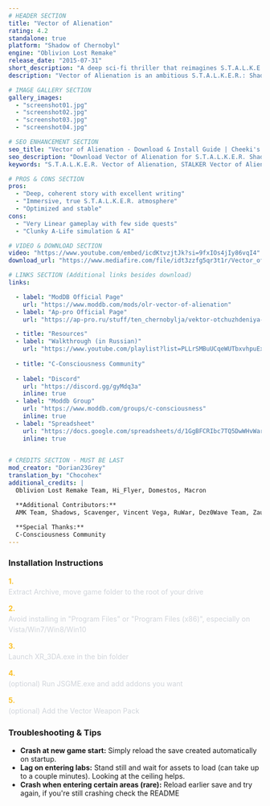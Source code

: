```yaml
---
# HEADER SECTION
title: "Vector of Alienation"
rating: 4.2
standalone: true
platform: "Shadow of Chernobyl"
engine: "Oblivion Lost Remake"
release_date: "2015-07-31"
short_description: "A deep sci-fi thriller that reimagines S.T.A.L.K.E.R.'s 2004 original storyline. Fully overhauled environments, well crafted plotlines and alternate endings, with a tense, atmospheric journey through a lonelier, more mysterious Zone."
description: "Vector of Alienation is an ambitious S.T.A.L.K.E.R.: Shadow of Chernobyl mod built on Oblivion Lost Remake (OLR). While staying true to OLR's goal of restoring and reimagining the game's original vision described in early development, it removes OLR's bloat to deliver a raw, atmospheric experience. <br><br> You'll navigate a desolate Zone with fully overhauled environments, few NPCs, dangerous but not overwhelming mutants, and a bleak story that ends in three heavy, alternate endings. The gameplay emphasizes survival. Ammo is scarce, gear is costly, and every artifact matters, making exploration and decision-making meaningful. <br> Shorter, more stable, and deeply immersive, Vector of Alienation is the perfect entry point for players seeking the authentic, grim S.T.A.L.K.E.R. experience."

# IMAGE GALLERY SECTION
gallery_images:
  - "screenshot01.jpg"
  - "screenshot02.jpg"
  - "screenshot03.jpg"
  - "screenshot04.jpg"

# SEO ENHANCEMENT SECTION
seo_title: "Vector of Alienation - Download & Install Guide | Cheeki's S.T.A.L.K.E.R. Mods Archive"
seo_description: "Download Vector of Alienation for S.T.A.L.K.E.R. Shadow of Chernobyl. Complete installation guide, gameplay features, and detailed review on Cheeki's S.T.A.L.K.E.R. Mods Archive"
keywords: "S.T.A.L.K.E.R. Vector of Alienation, STALKER Vector of Alienation, S.T.A.L.K.E.R. story mods, STALKER story mods, Shadow of Chernobyl mods, STALKER Shadow of Chernobyl mods, STALKER Best Shadow of Chernobyl mods, S.T.A.L.K.E.R. best mods 2025, best STALKER mods 2025, best STALKER mod, cheeki mods archive, Cheeki Breeki youtube"

# PROS & CONS SECTION
pros:
  - "Deep, coherent story with excellent writing"
  - "Immersive, true S.T.A.L.K.E.R. atmosphere"
  - "Optimized and stable"
cons:
  - "Very Linear gameplay with few side quests"
  - "Clunky A-Life simulation & AI"

# VIDEO & DOWNLOAD SECTION
video: "https://www.youtube.com/embed/icdKtvzjtJk?si=9fxIOs4jIy86vqI4"
download_url: "https://www.mediafire.com/file/idt3zzfg5qr3t1r/Vector_of_Alienation.7z/file"

# LINKS SECTION (Additional links besides download)
links:    

  - label: "ModDB Official Page"
    url: "https://www.moddb.com/mods/olr-vector-of-alienation"
  - label: "Ap-pro Official Page"
    url: "https://ap-pro.ru/stuff/ten_chernobylja/vektor-otchuzhdeniya-r158/"

  - title: "Resources"
  - label: "Walkthrough (in Russian)"
    url: "https://www.youtube.com/playlist?list=PLLrSMBuUCqeWUTbxvhpuExWbcQ8anXJYM"
  
  - title: "C-Consciousness Community"
  
  - label: "Discord"
    url: "https://discord.gg/gyMdq3a"
    inline: true
  - label: "Moddb Group"
    url: "https://www.moddb.com/groups/c-consciousness"
    inline: true
  - label: "Spreadsheet"
    url: "https://docs.google.com/spreadsheets/d/1GgBFCRIbc7TQ5DwWHvWaridX1G64PYoWItkLyr3pBPk/edit?gid=0#gid=0"
    inline: true

    
# CREDITS SECTION - MUST BE LAST
mod_creator: "Dorian23Grey"
translation_by: "Chocohex"
additional_credits: |
  Oblivion Lost Remake Team, Hi_Flyer, Domestos, Macron

  **Additional Contributors:**
  AMK Team, Shadows, Scavenger, Vincent Vega, RuWar, Dez0Wave Team, Zaurus, Maxim R., cOldSnake, LafuGix, OGSE team, Starleigh, Chriotmao, Amik
  
  **Special Thanks:**
  C-Consciousness Community
---
```


### Installation Instructions

<div class="space-y-3 mt-4">
  <div class="flex items-start" style="gap: 0.75rem; margin-bottom: 0.75rem;">
    <span style="color: #fbbf24 !important; font-weight: bold; font-size: 0.875rem; flex-shrink: 0; line-height: 1.5; min-width: 1.2rem;">1.</span>
    <div style="flex: 1; line-height: 1.5;">
      <p style="margin: 0; color: #d1d5db;">Extract Archive, move game folder to the root of your drive</p>
    </div>
  </div>

  <div class="flex items-start" style="gap: 0.75rem; margin-bottom: 0.75rem;">
    <span style="color: #fbbf24 !important; font-weight: bold; font-size: 0.875rem; flex-shrink: 0; line-height: 1.5; min-width: 1.2rem;">2.</span>
    <div style="flex: 1; line-height: 1.5;">
      <p style="margin: 0; color: #d1d5db;">Avoid installing in "Program Files" or "Program Files (x86)", especially on Vista/Win7/Win8/Win10</p>
    </div>
  </div>

  <div class="flex items-start" style="gap: 0.75rem; margin-bottom: 0.75rem;">
    <span style="color: #fbbf24 !important; font-weight: bold; font-size: 0.875rem; flex-shrink: 0; line-height: 1.5; min-width: 1.2rem;">3.</span>
    <div style="flex: 1; line-height: 1.5;">
      <p style="margin: 0; color: #d1d5db;">Launch XR_3DA.exe in the bin folder</p>
    </div>
  </div>

  <div class="flex items-start" style="gap: 0.75rem; margin-bottom: 0.75rem;">
    <span style="color: #fbbf24 !important; font-weight: bold; font-size: 0.875rem; flex-shrink: 0; line-height: 1.5; min-width: 1.2rem;">4.</span>
    <div style="flex: 1; line-height: 1.5;">
      <p style="margin: 0; color: #d1d5db;">(optional) Run JSGME.exe and add addons you want</p>
    </div>
  </div>

  <div class="flex items-start" style="gap: 0.75rem; margin-bottom: 0;">
    <span style="color: #fbbf24 !important; font-weight: bold; font-size: 0.875rem; flex-shrink: 0; line-height: 1.5; min-width: 1.2rem;">5.</span>
    <div style="flex: 1; line-height: 1.5;">
      <p style="margin: 0; color: #d1d5db;">(optional) Add the Vector Weapon Pack</p>
    </div>
  </div>
</div>

### Troubleshooting & Tips

- **Crash at new game start:** Simply reload the save created automatically on startup.  
- **Lag on entering labs:** Stand still and wait for assets to load (can take up to a couple minutes). Looking at the ceiling helps.
- **Crash when entering certain areas (rare):** Reload earlier save and try again, if you're still crashing check the README
